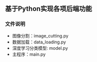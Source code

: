 ## 基于Python实现各项后端功能
### 文件说明
- 图像分割：image_cutting.py
- 数据加载：data_loading.py
- 深度学习分类模型: model.py
- 主程序：main.py

